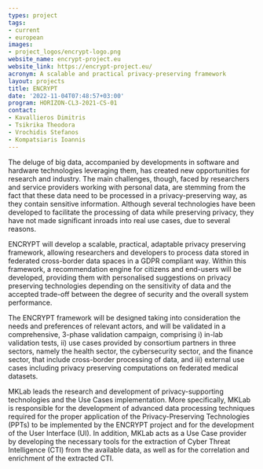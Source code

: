 ```yaml
---
types: project
tags:
- current
- european
images:
- project_logos/encrypt-logo.png
website_name: encrypt-project.eu
website_link: https://encrypt-project.eu/
acronym: A scalable and practical privacy-preserving framework
layout: projects
title: ENCRYPT
date: '2022-11-04T07:48:57+03:00'
program: HORIZON-CL3-2021-CS-01
contact:
- Kavallieros Dimitris
- Tsikrika Theodora
- Vrochidis Stefanos
- Kompatsiaris Ioannis
---
```

<p>The deluge of big data, accompanied by developments in software and hardware technologies leveraging them, has created new opportunities for research and industry. The main challenges, though, faced by researchers and service providers working with personal data, are stemming from the fact that these data need to be processed in a privacy-preserving way, as they contain sensitive information. Although several technologies have been developed to facilitate the processing of data while preserving privacy, they have not made significant inroads into real use cases, due to several reasons.</p> 
<p>ENCRYPT will develop a scalable, practical, adaptable privacy preserving framework, allowing researchers and developers to process data stored in federated cross-border data spaces in a GDPR compliant way. Within this framework, a recommendation engine for citizens and end-users will be developed, providing them with personalised suggestions on privacy preserving technologies depending on the sensitivity of data and the accepted trade-off between the degree of security and the overall system performance. </p>
<p>The ENCRYPT framework will be designed taking into consideration the needs and preferences of relevant actors, and will be validated in a comprehensive, 3-phase validation campaign, comprising i) in-lab validation tests, ii) use cases provided by consortium partners in three sectors, namely the health sector, the cybersecurity sector, and the finance sector, that include cross-border processing of data, and iii) external use cases including privacy preserving computations on federated medical datasets.</p>
<p>MKLab leads the research and development of privacy-supporting technologies and the Use Cases implementation. More specifically, MKLab is responsible for the development of advanced data processing techniques required for the proper application of the Privacy-Preserving Technologies (PPTs) to be implemented by the ENCRYPT project and for the development of the User Interface (UI). In addition, MKLab acts as a Use Case provider by developing the necessary tools for the extraction of Cyber Threat Intelligence (CTI) from the available data, as well as for the correlation and enrichment of the extracted CTI.</p>

